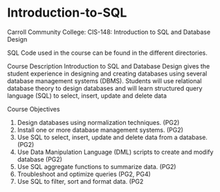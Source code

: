 # Introduction-to-SQL
Carroll Community College: CIS-148: Introduction to SQL and Database Design

SQL Code used in the course can be found in the different directories. 

Course Description
Introduction to SQL and Database Design gives the student experience in designing and creating 
databases using several database management systems (DBMS). Students will use relational 
database theory to design databases and will learn structured query language (SQL) to select, 
insert, update and delete data

Course Objectives
1. Design databases using normalization techniques. (PG2)
2. Install one or more database management systems. (PG2)
3. Use SQL to select, insert, update and delete data from a database. (PG2)
4. Use Data Manipulation Language (DML) scripts to create and modify database (PG2)
5. Use SQL aggregate functions to summarize data. (PG2)
6. Troubleshoot and optimize queries (PG2, PG4)
7. Use SQL to filter, sort and format data. (PG2
